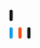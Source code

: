<!-- Facebook -->
<a class="social-media-icon" href="https://link_social_mendia_anda"><span class="fab fa-github"></span>
</a>
<!-- Twitter -->
<a class="social-media-icon twitter" href="https://twitter.com/skylight_army/">
	<span class="fab fa-twitter"></span>
</a>
<!-- Blogger -->
<a class="social-media-icon blogger" href="https://www.blogger.com/profile/03276135074953517475">
	<span class="fab fa-blogger"></span>
</a>
<!-- Instagram -->
<a class="social-media-icon instagram" href="#">
	<span class="fab fa-instagram"></span>
</a>

<style type="text/css">
	.social-media-icon {
	    padding: 2px 3px 1px 3px;
	    background: #222;
	    color: #fff;
	    margin: 5px;
	    border-radius: 4px;
	}
	a.social-media-icon:hover{
	    background: #fff!important;
	    color: #222!important;
	}
	.facebook{
		background:  #3c5a98!important;
	}
	.twitter{
		background: #1da1f2!important;
	}
	.blogger{
		background: #ff5722!important;;
	}
	.instagram{
		background: #262626!important;;
	}
</style>
